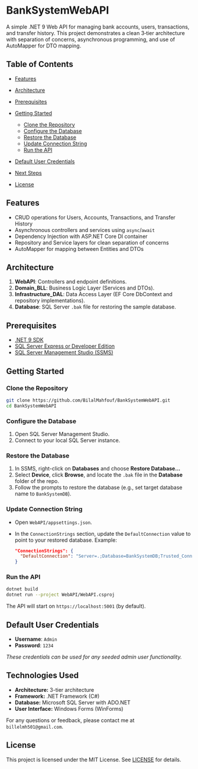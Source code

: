# BankSystemWebAPI

A simple .NET 9 Web API for managing bank accounts, users, transactions, and transfer history. This project demonstrates a clean 3‑tier architecture with separation of concerns, asynchronous programming, and use of AutoMapper for DTO mapping.

## Table of Contents

* [Features](#features)
* [Architecture](#architecture)
* [Prerequisites](#prerequisites)
* [Getting Started](#getting-started)

  * [Clone the Repository](#clone-the-repository)
  * [Configure the Database](#configure-the-database)
  * [Restore the Database](#restore-the-database)
  * [Update Connection String](#update-connection-string)
  * [Run the API](#run-the-api)
* [Default User Credentials](#default-user-credentials)
* [Next Steps](#next-steps)
* [License](#license)

## Features

* CRUD operations for Users, Accounts, Transactions, and Transfer History
* Asynchronous controllers and services using `async`/`await`
* Dependency Injection with ASP.NET Core DI container
* Repository and Service layers for clean separation of concerns
* AutoMapper for mapping between Entities and DTOs

## Architecture

1. **WebAPI**: Controllers and endpoint definitions.
2. **Domain\_BLL**: Business Logic Layer (Services and DTOs).
3. **Infrastructure\_DAL**: Data Access Layer (EF Core DbContext and repository implementations).
4. **Database**: SQL Server `.bak` file for restoring the sample database.

## Prerequisites

* [.NET 9 SDK](https://dotnet.microsoft.com/download/dotnet/9.0)
* [SQL Server Express or Developer Edition](https://www.microsoft.com/en-us/sql-server/sql-server-downloads)
* [SQL Server Management Studio (SSMS)](https://docs.microsoft.com/sql/ssms/download-sql-server-management-studio-ssms)

## Getting Started

### Clone the Repository

```bash
git clone https://github.com/BilalMahfouf/BankSystemWebAPI.git
cd BankSystemWebAPI
```

### Configure the Database

1. Open SQL Server Management Studio.
2. Connect to your local SQL Server instance.

### Restore the Database

1. In SSMS, right-click on **Databases** and choose **Restore Database...**
2. Select **Device**, click **Browse**, and locate the `.bak` file in the **Database** folder of the repo.
3. Follow the prompts to restore the database (e.g., set target database name to `BankSystemDB`).

### Update Connection String

* Open `WebAPI/appsettings.json`.
* In the `ConnectionStrings` section, update the `DefaultConnection` value to point to your restored database. Example:

  ```json
  "ConnectionStrings": {
    "DefaultConnection": "Server=.;Database=BankSystemDB;Trusted_Connection=True;MultipleActiveResultSets=true"
  }
  ```

### Run the API

```bash
dotnet build
dotnet run --project WebAPI/WebAPI.csproj
```

The API will start on `https://localhost:5001` (by default).

## Default User Credentials

* **Username**: `Admin`
* **Password**: `1234`

*These credentials can be used for any seeded admin user functionality.*


## Technologies Used
- **Architecture:** 3-tier architecture
- **Framework:** .NET Framework (C#)
- **Database:** Microsoft SQL Server with ADO.NET
- **User Interface:** Windows Forms (WinForms)

For any questions or feedback, please contact me at `billelmh501@gmail.com`.


## License

This project is licensed under the MIT License. See [LICENSE](LICENSE) for details.

